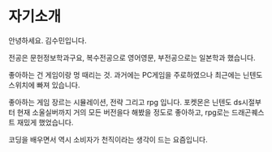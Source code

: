# 자기소개

안녕하세요. 김수민입니다.

전공은 문헌정보학과구요, 복수전공으로 영어영문, 부전공으로는 일본학과 했습니다.

좋아하는 건 게임이랑 멍 때리는 것. 과거에는 PC게임을 주로하였으나 최근에는 닌텐도 스위치에 빠져 있습니다.

좋아하는 게임 장르는 시뮬레이션, 전략 그리고 rpg 입니다. 포켓몬은 닌텐도 ds시절부터 현재 소울실버까지 거의 모든 버전을다 해봤을 정도로 좋아하고, rpg로는 드래곤퀘스트 재밌게 했었습니다. 

코딩을 배우면서 역시 소비자가 천직이라는 생각이 드는 요즘입니다. 



